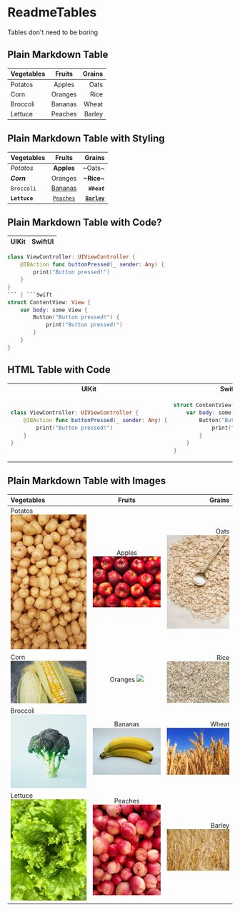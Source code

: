 # ReadmeTables
Tables don't need to be boring

## Plain Markdown Table

Vegetables | Fruits | Grains
:--- | :---: | ---:
Potatos | Apples | Oats
Corn | Oranges | Rice
Broccoli | Bananas | Wheat
Lettuce | Peaches | Barley

## Plain Markdown Table with Styling

Vegetables | Fruits | Grains
:--- | :---: | ---:
*Potatos* | **Apples** | ~Oats~
**_Corn_** | Oranges | **~Rice~**
`Broccoli` | [Bananas](https://google.com) | **_`Wheat`_**
**`Lettuce`** | [`Peaches`](https://google.com) | [**`Barley`**](https://google.com)

## Plain Markdown Table with Code?

UIKit | SwiftUI
--- | ---
```Swift
class ViewController: UIViewController {
    @IBAction func buttonPressed(_ sender: Any) {
       	print("Button pressed!")
    }
}
``` | ```Swift
struct ContentView: View {
    var body: some View {
        Button("Button pressed!") {
        	print("Button pressed!")
        }
    }
}
```

## HTML Table with Code

<table>
	<tr>
    	<th>
        	UIKit
        </th>
        <th>
        	SwiftUI
        </th>
    </tr>
	<tr>
<td>
        
```Swift
class ViewController: UIViewController {
    @IBAction func buttonPressed(_ sender: Any) {
       	print("Button pressed!")
    }
}
```

</td>
<td>
       
```Swift
struct ContentView: View {
    var body: some View {
        Button("Button pressed!") {
        	print("Button pressed!")
        }
    }
}
```
</td>
</tr>
</table>

## Plain Markdown Table with Images

Vegetables | Fruits | Grains
:--- | :---: | ---:
Potatos ![](/Images/potato.jpg) | Apples ![](/Images/apple.jpg)  | Oats ![](/Images/oat.jpg) 
Corn ![](/Images/corn.jpg)  | Oranges ![](/Images/orange.jpg)  | Rice ![](/Images/rice.jpg) 
Broccoli ![](/Images/broccoli.jpg)  | Bananas ![](/Images/banana.jpg)  | Wheat ![](/Images/wheat.jpg) 
Lettuce ![](/Images/lettuce.jpg)  | Peaches ![](/Images/peach.jpg)  | Barley ![](/Images/barley.jpg) 
